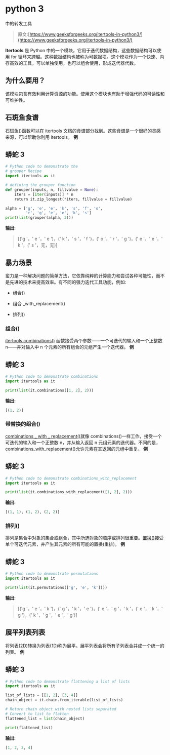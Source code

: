 # python 3

中的转发工具

> 原文:[https://www.geeksforgeeks.org/itertools-in-python3/](https://www.geeksforgeeks.org/itertools-in-python3/)

**Itertools** 是 Python 中的一个模块，它用于迭代数据结构，这些数据结构可以使用 for 循环来跨越。这种数据结构也被称为可数据项。这个模块作为一个快速、内存高效的工具，可以单独使用，也可以组合使用，形成迭代器代数。

## 为什么要用？

该模块包含有效利用计算资源的功能。使用这个模块也有助于增强代码的可读性和可维护性。

## 石斑鱼食谱

石斑鱼()函数可以在 itertools 文档的食谱部分找到。这些食谱是一个很好的灵感来源，可以帮助你利用 itertools。
**例**

## 蟒蛇 3

```py
# Python code to demonstrate the
# grouper Recipe
import itertools as it

# defining the grouper function
def grouper(inputs, n, fillvalue = None):
    iters = [iter(inputs)] * n
    return it.zip_longest(*iters, fillvalue = fillvalue)

alpha = ['g', 'e', 'e', 'k', 's', 'f', 'o',
         'r', 'g', 'e', 'e', 'k', 's']
print(list(grouper(alpha, 3)))
```

**输出:**

> [('g '，' e '，' e ')，(' k '，' s '，' f ')，(' o '，' r '，' g ')，(' e '，' e '，' k '，(' s '，无，无)]

## 暴力场景

蛮力是一种解决问题的简单方法，它依靠纯粹的计算能力和尝试各种可能性，而不是先进的技术来提高效率。有不同的强力迭代工具功能，例如:

*   组合()

*   组合 _with_replacement()

*   排列()

### 组合()

[itertools.combinations()](https://www.geeksforgeeks.org/python-itertools-combinations-function/) 函数接受两个参数——一个可迭代的输入和一个正整数 n——并对输入中 n 个元素的所有组合的元组产生一个迭代器。
**例**

## 蟒蛇 3

```py
# Python code to demonstrate combinations
import itertools as it

print(list(it.combinations([1, 2], 2)))
```

**输出:**

```py
[(1, 2)]
```

### 带替换的组合()

[combinations _ with _ replacement()](https://www.geeksforgeeks.org/python-itertools-combinations_with_replacement/)就像 combinations()一样工作，接受一个可迭代的输入和一个正整数 n，并从输入返回 n 元组元素的迭代器。不同的是，combinations_with_replacement()允许元素在其返回的元组中重复。
**例**

## 蟒蛇 3

```py
# Python code to demonstrate combinations_with_replacement
import itertools as it

print(list(it.combinations_with_replacement([1, 2], 2)))
```

**输出:**

```py
[(1, 1), (1, 2), (2, 2)] 
```

### 排列()

排列是集合中对象的集合或组合，其中所选对象的顺序或排列很重要。[置换()](https://www.geeksforgeeks.org/python-itertools-permutations/)接受单个可迭代元素，并产生其元素的所有可能的置换(重排)。
**例**

## 蟒蛇 3

```py
# Python code to demonstrate permutations
import itertools as it

print(list(it.permutations(['g', 'e', 'k'])))
```

**输出:**

> [('g '，' e '，' k ')，(' g '，' k '，' e ')，(' e '，' g '，' k '，(' e '，' k '，' g ')，(' k '，' g '，' e '，' g')]

## 展平列表列表

将列表(2D)转换为列表(1D)称为展平。展平列表会将所有子列表合并成一个统一的列表。
**例**

## 蟒蛇 3

```py
# Python code to demonstrate flattening a list of lists
import itertools as it

list_of_lists = [[1, 2], [3, 4]]
chain_object = it.chain.from_iterable(list_of_lists)

# Return chain object with nested lists separated
# Convert to list to flatten
flattened_list = list(chain_object)

print(flattened_list)
```

**输出:**

```py
[1, 2, 3, 4] 
```